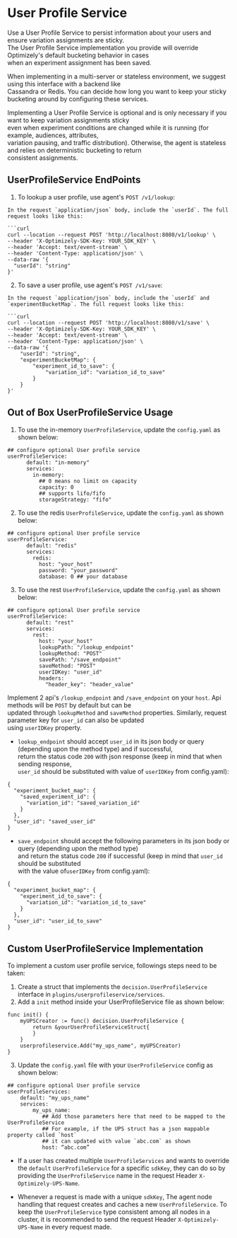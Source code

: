 # User Profile Service
Use a User Profile Service to persist information about your users and ensure variation assignments are sticky.  
The User Profile Service implementation you provide will override Optimizely's default bucketing behavior in cases  
when an experiment assignment has been saved.

When implementing in a multi-server or stateless environment, we suggest using this interface with a backend like  
Cassandra or Redis. You can decide how long you want to keep your sticky bucketing around by configuring these services.

Implementing a User Profile Service is optional and is only necessary if you want to keep variation assignments sticky  
even when experiment conditions are changed while it is running (for example, audiences, attributes,  
variation pausing, and traffic distribution). Otherwise, the agent is stateless and relies on deterministic bucketing to return  
consistent assignments.

## UserProfileService EndPoints

1. To lookup a user profile, use agent's `POST /v1/lookup`:

```
In the request `application/json` body, include the `userId`. The full request looks like this:

```curl
curl --location --request POST 'http://localhost:8080/v1/lookup' \
--header 'X-Optimizely-SDK-Key: YOUR_SDK_KEY' \
--header 'Accept: text/event-stream' \
--header 'Content-Type: application/json' \
--data-raw '{
  "userId": "string"
}'
```

2. To save a user profile, use agent's `POST /v1/save`:

```
In the request `application/json` body, include the `userId` and `experimentBucketMap`. The full request looks like this:

```curl
curl --location --request POST 'http://localhost:8080/v1/save' \
--header 'X-Optimizely-SDK-Key: YOUR_SDK_KEY' \
--header 'Accept: text/event-stream' \
--header 'Content-Type: application/json' \
--data-raw '{
    "userId": "string",
    "experimentBucketMap": {
        "experiment_id_to_save": {
            "variation_id": "variation_id_to_save"
        }
    }
}'
```

## Out of Box UserProfileService Usage

1. To use the in-memory `UserProfileService`, update the `config.yaml` as shown below:
```
## configure optional User profile service
userProfileService:
      default: "in-memory"
      services:
        in-memory: 
          ## 0 means no limit on capacity
          capacity: 0
          ## supports lifo/fifo
          storageStrategy: "fifo"
```

2. To use the redis `UserProfileService`, update the `config.yaml` as shown below:
```
## configure optional User profile service
userProfileService:
      default: "redis"
      services:
        redis: 
          host: "your_host"
          password: "your_password"
          database: 0 ## your database
```

3. To use the rest `UserProfileService`, update the `config.yaml` as shown below:
```
## configure optional User profile service
userProfileService:
      default: "rest"
      services:
        rest:
          host: "your_host"
          lookupPath: "/lookup_endpoint"
          lookupMethod: "POST"
          savePath: "/save_endpoint"
          saveMethod: "POST"
          userIDKey: "user_id"
          headers: 
            "header_key": "header_value"
```

Implement 2 api's `/lookup_endpoint` and `/save_endpoint` on your `host`. Api methods will be `POST` by default but can be  
updated through `lookupMethod` and `saveMethod` properties. Similarly, request parameter key for `user_id` can also be updated  
using `userIDKey` property.
    
- `lookup_endpoint` should accept `user_id` in its json body or query (depending upon the method type) and if successful,   
return the status code `200` with json response (keep in mind that when sending response,   
`user_id` should be substituted with value of `userIDKey` from config.yaml):   

```
{
  "experiment_bucket_map": {
    "saved_experiment_id": {
      "variation_id": "saved_variation_id"
    }
  },
  "user_id": "saved_user_id"
}
```
- `save_endpoint` should accept the following parameters in its json body or query (depending upon the method type)   
and return the status code `200` if successful (keep in mind that `user_id` should be substituted   
with the value of`userIDKey` from config.yaml):  

```
{
  "experiment_bucket_map": {
    "experiment_id_to_save": {
      "variation_id": "variation_id_to_save"
    }
  },
  "user_id": "user_id_to_save"
}
```

## Custom UserProfileService Implementation

To implement a custom user profile service, followings steps need to be taken:
1. Create a struct that implements the `decision.UserProfileService` interface in `plugins/userprofileservice/services`.
2. Add a `init` method inside your UserProfileService file as shown below:
```
func init() {
	myUPSCreator := func() decision.UserProfileService {
		return &yourUserProfileServiceStruct{
		}
	}
	userprofileservice.Add("my_ups_name", myUPSCreator)
}
```
3. Update the `config.yaml` file with your `UserProfileService` config as shown below:

```
## configure optional User profile service
userProfileServices:
    default: "my_ups_name"
    services:
        my_ups_name: 
           ## Add those parameters here that need to be mapped to the UserProfileService
           ## For example, if the UPS struct has a json mappable property called `host`
           ## it can updated with value `abc.com` as shown
           host: “abc.com”
```
- If a user has created multiple `UserProfileServices` and wants to override the `default` `UserProfileService` for a specific `sdkKey`, they can do so by providing the `UserProfileService` name in the request Header `X-Optimizely-UPS-Name`.

- Whenever a request is made with a unique `sdkKey`, The agent node handling that request creates and caches a new `UserProfileService`. To keep the `UserProfileService` type consistent among all nodes in a cluster, it is recommended to send the request Header `X-Optimizely-UPS-Name` in every request made.
